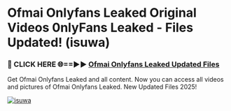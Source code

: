 # Ofmai Onlyfans Leaked Original Videos 0nlyFans Leaked - Files Updated! (isuwa)

<h3>🔴 CLICK HERE 🌐==►► <a href="https://tinyurl.com/4seja8ks" rel="nofollow">Ofmai Onlyfans Leaked Updated Files</a></h3>

Get Ofmai Onlyfans Leaked and all content. Now you can access all videos and pictures of Ofmai Onlyfans Leaked. New Updated Files 2025!

[![isuwa](https://i.imgur.com/EWjZXRe.gif)](https://tinyurl.com/4seja8ks)
